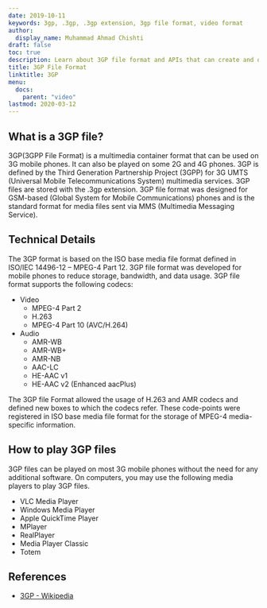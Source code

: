 ```yaml
---
date: 2019-10-11
keywords: 3gp, .3gp, .3gp extension, 3gp file format, video format
author:
  display_name: Muhammad Ahmad Chishti
draft: false
toc: true
description: Learn about 3GP file format and APIs that can create and open 3GP files.
title: 3GP File Format
linktitle: 3GP
menu:
  docs:
    parent: "video"
lastmod: 2020-03-12
---
```


## What is a 3GP file? ##

3GP(3GPP File Format) is a multimedia container format that can be used on 3G mobile phones. It can also be played on some 2G and 4G phones. 3GP is defined by the Third Generation Partnership Project (3GPP) for 3G UMTS (Universal Mobile Telecommunications System) multimedia services. 3GP files are stored with the .3gp extension. 3GP file format was designed for GSM-based (Global System for Mobile Communications) phones and is the standard format for media files sent via MMS (Multimedia Messaging Service).

## Technical Details ##

The 3GP format is based on the ISO base media file format defined in ISO/IEC 14496-12 – MPEG-4 Part 12. 3GP file format was developed for mobile phones to reduce storage, bandwidth, and data usage. 3GP file format supports the following codecs:

- Video
  - MPEG-4 Part 2
  - H.263
  - MPEG-4 Part 10 (AVC/H.264)
- Audio
  - AMR-WB
  - AMR-WB+
  - AMR-NB
  - AAC-LC
  - HE-AAC v1
  - HE-AAC v2 (Enhanced aacPlus)

The 3GP file Format allowed the usage of H.263 and AMR codecs and defined new boxes to which the codecs refer. These code-points were registered in ISO base media file format for the storage of MPEG-4 media-specific information.

## How to play 3GP files ##

3GP files can be played on most 3G mobile phones without the need for any additional software. On computers, you may use the following media players to play 3GP files.

- VLC Media Player
- Windows Media Player
- Apple QuickTime Player
- MPlayer
- RealPlayer
- Media Player Classic
- Totem

## References ##

- [3GP - Wikipedia](https://en.wikipedia.org/wiki/3GP_and_3G2)
